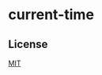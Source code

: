 # current-time

## License

[MIT](https://github.com/daviferreira/current-time/blob/master/LICENSE)
